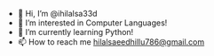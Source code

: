 - 👋 Hi, I’m @ihilalsa33d 
- 👀 I’m interested in Computer Languages!
- 🌱 I’m currently learning Python!
- 📫 How to reach me hilalsaeedhillu786@gmail.com 

<!---
ihilalsa33d/ihilalsa33d is a ✨ special ✨ repository because its `README.md` (this file) appears on your GitHub profile.
You can click the Preview link to take a look at your changes.
--->
